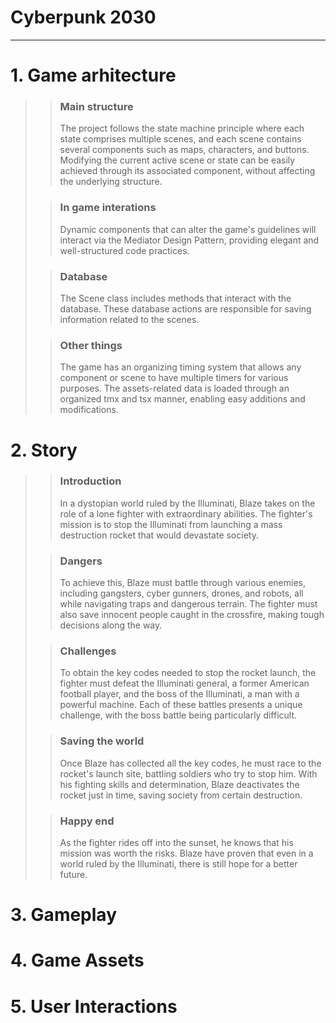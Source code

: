 # Cyberpunk 2030

-------
# 1. Game arhitecture
>> ### Main structure
>> The project follows the state machine principle where each state comprises multiple scenes, and each scene contains several components such as maps, characters, and buttons. Modifying the current active scene or state can be easily achieved through its associated component, without affecting the underlying structure.
>
>> ### In game interations 
>> Dynamic components that can alter the game's guidelines will interact via the Mediator Design Pattern, providing elegant and well-structured code practices.
> 
>> ### Database
>> The Scene class includes methods that interact with the database. These database actions are responsible for saving information related to the scenes.
> 
>> ### Other things
>> The game has an organizing timing system that allows any component or scene to have multiple timers for various purposes. The assets-related data is loaded through an organized tmx and tsx manner, enabling easy additions and modifications.
# 2. Story  

>> ### Introduction
>> In a dystopian world ruled by the Illuminati, Blaze takes on the role of a lone fighter with extraordinary abilities. The fighter's mission is to stop the Illuminati from launching a mass destruction rocket that would devastate society.
>
>> ###  Dangers
>> To achieve this, Blaze must battle through various enemies, including gangsters, cyber gunners, drones, and robots, all while navigating traps and dangerous terrain. The fighter must also save innocent people caught in the crossfire, making tough decisions along the way.
>
>> ###  Challenges
>> To obtain the key codes needed to stop the rocket launch, the fighter must defeat the Illuminati general, a former American football player, and the boss of the Illuminati, a man with a powerful machine. Each of these battles presents a unique challenge, with the boss battle being particularly difficult.
>
>> ### Saving the world
>> Once Blaze has collected all the key codes, he must race to the rocket's launch site, battling soldiers who try to stop him. With his fighting skills and determination, Blaze deactivates the rocket just in time, saving society from certain destruction.
>
>> ### Happy end
>> As the fighter rides off into the sunset, he knows that his mission was worth the risks. Blaze have proven that even in a world ruled by the Illuminati, there is still hope for a better future.

# 3. Gameplay

# 4. Game Assets

# 5. User Interactions
